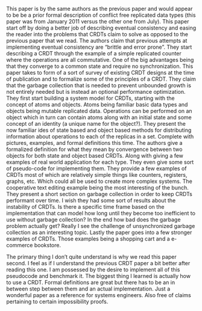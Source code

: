 This paper is by the same authors as the previous paper and would appear to be be a prior formal description of conflict free replicated data types (this paper was from January 2011 versus the other one from July). This paper start off by doing a better job of describing eventual consistency and easing the reader into the problems that CRDTs claim to solve as opposed to the previous paper that we read. The authors claim that previous attempts at implementing eventual consistency are “brittle and error prone”. They start describing a CRDT through the example of a simple replicated counter where the operations are all commutative. One of the big advantages being that they converge to a common state and require no synchronization. This paper takes to form of a sort of survey of existing CRDT designs at the time of publication and to formalize some of the principles of a CRDT. They claim that the garbage collection that is needed to prevent unbounded growth is not entirely needed but is instead an optional performance optimization. They first start building a system model for CRDTs, starting with the concept of atoms and objects. Atoms being familiar basic data types and objects being mutable replicated data. Operations can be performed on an object which in turn can contain atoms along with an initial state and some concept of an identity (a unique name for the object?). They present the now familiar ides of state based and object based methods for distributing information about operations to each of the replicas in a set. Complete with pictures, examples, and formal definitions this time. The authors give a formalized definition for what they mean by convergence between two objects for both state and object based CRDTs. Along with giving a few examples of real world application for each type. They even give some sort of pseudo-code for implementing them. They provide a few examples of CRDTs most of which are relatively simple things like counters, registers, graphs, etc. Which could all be used to create more complex systems. The cooperative text editing example being the most interesting of the bunch. They present a short section on garbage collection in order to keep CRDTs performant over time. I wish they had some sort of results about the instability of CRDTs.  Is there a specific time frame based on the implementation that can model how long until they become too inefficient to use without garbage collection? In the end how bad does the garbage problem actually get? Really I see the challenge of unsynchronized garbage collection as an interesting topic. Lastly the paper goes into a few stronger examples of CRDTs. Those examples being a shopping cart and a e-commerce bookstore.

The primary thing I don’t quite understand is why we read this paper second. I feel as if I understand the previous CRDT paper a bit better after reading this one. I am possessed by the desire to implement all of this pseudocode and benchmark it. The biggest thing I learned is actually how to use a CRDT. Formal definitions are great but there has to be an in between step between them and an actual implementation. Just a wonderful paper as a reference for systems engineers. Also free of claims pertaining to certain impossibility proofs.
